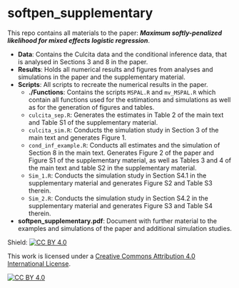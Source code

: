 # softpen_supplementary

This repo contains all materials to the paper:  ***Maximum softly-penalized likelihood for mixed effects logistic regression***.

- **Data**: Contains the Culcita data and the conditional inference data, that is analysed in Sections 3 and 8 in the paper. 
- **Results**: Holds all numerical results and figures from analyses and simulations in the paper and the supplementary material.
- **Scripts**: All scripts to recreate the numerical results in the paper. 
	- **./Functions**: Contains the scripts `MSPAL.R` and `mv_MSPAL.R` which contain all functions used for the estimations and simulations as well as for the generation of figures and tables. 
	- `culcita_sep.R`: Generates the estimates in Table 2 of the main text and Table S1 of the supplementary material. 
	- `culcita_sim.R`: Conducts the simulation study in Section 3 of the main text and generates Figure 1.
	- `cond_inf_example.R`: Conducts all estimates and the simulation of Section 8 in the main text. Generates Figure 2 of the paper and Figure S1 of the supplementary material, as well as Tables 3 and 4 of the main text and table S2 in the supplementary material. 
	- `Sim_1.R`: Conducts the simulation study in Section S4.1 in the supplementary material and generates Figure S2 and Table S3 therein. 
	- `Sim_2.R`: Conducts the simulation study in Section S4.2 in the supplementary material and generates Figure S3 and Table S4 therein. 
- **softpen_supplementary.pdf**: Document with further material to the examples and simulations of the paper and additional simulation studies.

Shield: [![CC BY 4.0][cc-by-shield]][cc-by]

This work is licensed under a
[Creative Commons Attribution 4.0 International License][cc-by].

[![CC BY 4.0][cc-by-image]][cc-by]

[cc-by]: http://creativecommons.org/licenses/by/4.0/
[cc-by-image]: https://i.creativecommons.org/l/by/4.0/88x31.png
[cc-by-shield]: https://img.shields.io/badge/License-CC%20BY%204.0-lightgrey.svg
